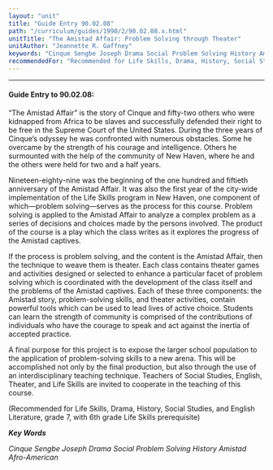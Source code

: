 ```yaml
---
layout: "unit"
title: "Guide Entry 90.02.08"
path: "/curriculum/guides/1990/2/90.02.08.x.html"
unitTitle: "The Amistad Affair: Problem Solving through Theater"
unitAuthor: "Jeannette R. Gaffney"
keywords: "Cinque Sengbe Joseph Drama Social Problem Solving History Amistad Afro-American"
recommendedFor: "Recommended for Life Skills, Drama, History, Social Studies, and English Literature, grade 7, with 6th grade Life Skills prerequisite"
---
```

<body>
<hr/>
 <h4>
  Guide Entry to 90.02.08:
 </h4>
 “The Amistad Affair” is the story of Cinque and fifty-two others who were kidnapped from Africa to be slaves and successfully defended their right to be free in the Supreme Court of the United States. During the three years of Cinque’s odyssey he was confronted with numerous obstacles. Some he overcame by the strength of his courage and intelligence. Others he surmounted with the help of the community of New Haven, where he and the others were held for two and a half years.
 <p>
  Nineteen-eighty-nine was the beginning of the one hundred and fiftieth anniversary of the Amistad Affair. It was also the first year of the city-wide implementation of the Life Skills program in New Haven, one component of which—problem solving—serves as the process for this course. Problem solving is applied to the Amistad Affair to analyze a complex problem as a series of decisions and choices made by the persons involved. The product of the course is a play which the class writes as it explores the progress of the Amistad captives.
 </p>
 <p>
  If the process is problem solving, and the content is the Amistad Affair, then the technique to weave them is theater. Each class contains theater games and activities designed or selected to enhance a particular facet of problem solving which is coordinated with the development of the class itself and the problems of the Amistad captives. Each of these three components: the Amistad story, problem-solving skills, and theater activities, contain powerful tools which can be used to lead lives of active choice. Students can learn the strength of community is comprised of the contributions of individuals who have the courage to speak and act against the inertia of accepted practice.
 </p>
 <p>
  A final purpose for this project is to expose the larger school population to the application of problem-solving skills to a new arena. This will be accomplished not only by the final production, but also through the use of an interdisciplinary teaching technique. Teachers of Social Studies, English, Theater, and Life Skills are invited to cooperate in the teaching of this course.
 </p>
 <p>
  (Recommended for Life Skills, Drama, History, Social Studies, and English Literature, grade 7, with 6th grade Life Skills prerequisite)
 </p>
<p>
  <b>
   <i>
    Key Words
   </i>
  </b>
  <br/>
 </p>
 <p>
  <i>
   Cinque Sengbe Joseph Drama Social Problem Solving History Amistad Afro-American
  </i>
 </p>

</body>